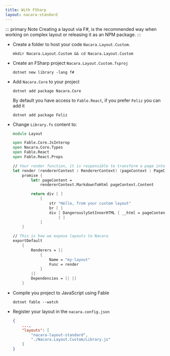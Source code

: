 ```yaml
---
title: With FSharp
layout: nacara-standard
---
```


::: primary Note
Creating a layout via F#, is the recommended way when working on complex layout or releasing it as an NPM package.
:::

<ul class="textual-steps">

<li>

Create a folder to host your code `Nacara.Layout.Custom`.

```
mkdir Nacara.Layout.Custom && cd Nacara.Layout.Custom
```

</li>

<li>

Create an FSharp project `Nacara.Layout.Custom.fsproj`

```
dotnet new library -lang f#
```

</li>

<li>

Add `Nacara.Core` to your project

```
dotnet add package Nacara.Core
```

By default you have access to `Fable.React`, if you prefer `Feliz` you can add it

```
dotnet add package Feliz
```

</li>

<li>

Change `Library.fs` content to:

```fsharp
module Layout

open Fable.Core.JsInterop
open Nacara.Core.Types
open Fable.React
open Fable.React.Props

// Your render function, it is responsible to transform a page into HTML
let render (rendererContext : RendererContext) (pageContext : PageContext) =
    promise {
        let! pageContent =
            rendererContext.MarkdownToHtml pageContext.Content

        return div [ ]
            [
                str "Hello, from your custom layout"
                br [ ]
                div [ DangerouslySetInnerHTML { __html = pageContent} ]
                    [ ]
            ]
    }

// This is how we expose layouts to Nacara
exportDefault
    {
        Renderers = [|
            {
                Name = "my-layout"
                Func = render
            }
        |]
        Dependencies = [| |]
    }
```

</li>

<li>

Compile you project to JavaScript using Fable

```
dotnet fable --watch
```

</li>

<li>

Register your layout in the `nacara.config.json`

```json
{
    ...,
    "layouts": [
        "nacara-layout-standard",
        "./Nacara.Layout.Custom/Library.js"
    ]
}
```

</li>

</ul>
